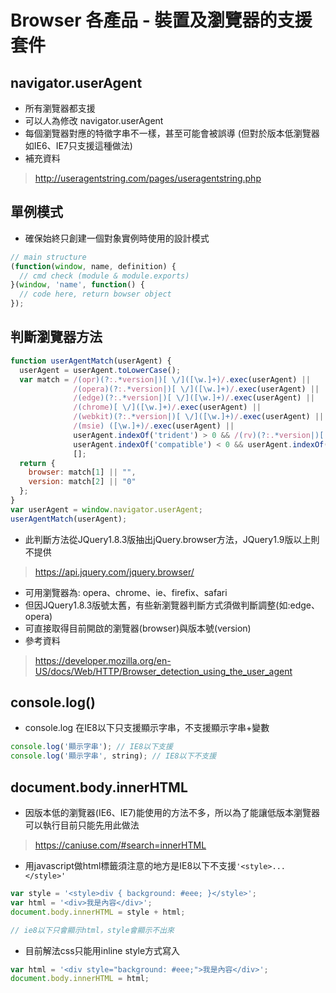 # Browser 各產品 - 裝置及瀏覽器的支援套件

## navigator.userAgent

* 所有瀏覽器都支援
* 可以人為修改 navigator.userAgent
* 每個瀏覽器對應的特徵字串不一樣，甚至可能會被誤導
(但對於版本低瀏覽器如IE6、IE7只支援這種做法)
* 補充資料
> http://useragentstring.com/pages/useragentstring.php

## 單例模式

* 確保始終只創建一個對象實例時使用的設計模式

```javascript
// main structure
(function(window, name, definition) {
  // cmd check (module & module.exports)
}(window, 'name', function() {
  // code here, return bowser object
});  
```

## 判斷瀏覽器方法

```javascript
function userAgentMatch(userAgent) {
  userAgent = userAgent.toLowerCase();
  var match = /(opr)(?:.*version|)[ \/]([\w.]+)/.exec(userAgent) ||
              /(opera)(?:.*version|)[ \/]([\w.]+)/.exec(userAgent) ||
              /(edge)(?:.*version|)[ \/]([\w.]+)/.exec(userAgent) ||
              /(chrome)[ \/]([\w.]+)/.exec(userAgent) ||
              /(webkit)(?:.*version|)[ \/]([\w.]+)/.exec(userAgent) ||
              /(msie) ([\w.]+)/.exec(userAgent) ||
              userAgent.indexOf('trident') > 0 && /(rv)(?:.*version|)[ \:]([\w.]+)/.exec(userAgent) ||
              userAgent.indexOf('compatible') < 0 && userAgent.indexOf('trident') < 0 && /(mozilla)(?:.*? rv:([\w.]+)|)/.exec(userAgent) ||
              [];
  return {
    browser: match[1] || "",
    version: match[2] || "0"
  };
}
var userAgent = window.navigator.userAgent;
userAgentMatch(userAgent);
```

* 此判斷方法從JQuery1.8.3版抽出jQuery.browser方法，JQuery1.9版以上則不提供
> https://api.jquery.com/jquery.browser/
* 可用瀏覽器為: opera、chrome、ie、firefix、safari
* 但因JQuery1.8.3版號太舊，有些新瀏覽器判斷方式須做判斷調整(如:edge、opera)
* 可直接取得目前開啟的瀏覽器(browser)與版本號(version)
* 參考資料
> https://developer.mozilla.org/en-US/docs/Web/HTTP/Browser_detection_using_the_user_agent

## console.log()

* console.log 在IE8以下只支援顯示字串，不支援顯示字串+變數

```javascript
console.log('顯示字串'); // IE8以下支援
console.log('顯示字串', string); // IE8以下不支援
```

## document.body.innerHTML

* 因版本低的瀏覽器(IE6、IE7)能使用的方法不多，所以為了能讓低版本瀏覽器可以執行目前只能先用此做法
> https://caniuse.com/#search=innerHTML

* 用javascript做html標籤須注意的地方是IE8以下不支援```'<style>...</style>'```

```javascript
var style = '<style>div { background: #eee; }</style>';
var html = '<div>我是內容</div>';
document.body.innerHTML = style + html;

// ie8以下只會顯示html，style會顯示不出來
```

* 目前解法css只能用inline style方式寫入

```javascript
var html = '<div style="background: #eee;">我是內容</div>';
document.body.innerHTML = html;
```